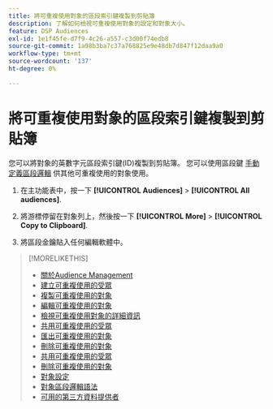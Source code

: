 ```yaml
---
title: 將可重複使用對象的區段索引鍵複製到剪貼簿
description: 了解如何檢視可重複使用對象的設定和對象大小。
feature: DSP Audiences
exl-id: 1e1f45fe-d7f9-4c26-a557-c3d00f74edb8
source-git-commit: 1a98b3ba7c37a768825e9e48db7d847f12daa9a0
workflow-type: tm+mt
source-wordcount: '137'
ht-degree: 0%

---
```


# 將可重複使用對象的區段索引鍵複製到剪貼簿

您可以將對象的英數字元區段索引鍵(ID)複製到剪貼簿。 您可以使用區段鍵 [手動定義區段邏輯](audience-segment-logic-syntax.md) 供其他可重複使用的對象使用。

1. 在主功能表中，按一下 **[!UICONTROL Audiences]** > **[!UICONTROL All audiences]**.

1. 將游標停留在對象列上，然後按一下 **[!UICONTROL More]** > **[!UICONTROL Copy to Clipboard]**.

1. 將區段金鑰貼入任何編輯軟體中。

>[!MORELIKETHIS]
>
>* [關於Audience Management](audience-about.md)
>* [建立可重複使用的受眾](reusable-audience-create.md)
>* [複製可重複使用的對象](reusable-audience-duplicate.md)
>* [編輯可重複使用的對象](reusable-audience-edit.md)
>* [檢視可重複使用對象的詳細資訊](reusable-audience-view-details.md)
>* [共用可重複使用的受眾](reusable-audience-share.md)
>* [匯出可重複使用的對象](reusable-audience-export.md)
>* [刪除可重複使用的對象](reusable-audience-delete.md)
>* [共用可重複使用的受眾](reusable-audience-share.md)
>* [刪除可重複使用的對象](reusable-audience-delete.md)
>* [對象設定](audience-settings.md)
>* [對象區段邏輯語法](audience-segment-logic-syntax.md)
>* [可用的第三方資料提供者](third-party-data-providers.md)

